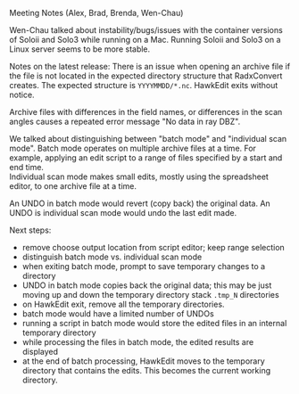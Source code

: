 Meeting Notes 
(Alex, Brad, Brenda, Wen-Chau)

Wen-Chau talked about instability/bugs/issues with the container versions of Soloii and Solo3 while running on a Mac. 
Running Soloii and Solo3 on a Linux server seems to be more stable.

Notes on the latest release:
There is an issue when opening an archive file if the file is not located in the expected directory structure that RadxConvert
creates.  The expected structure is ```YYYYMMDD/*.nc```.
HawkEdit exits without notice.  

Archive files with differences in the field names, or differences in the scan angles causes a repeated error message "No data in ray DBZ".

We talked about distinguishing between "batch mode" and "individual scan mode". Batch mode operates on multiple archive files 
at a time.  For example, applying an edit script to a range of files specified by a start and end time.  
Individual scan mode makes small edits, mostly using the spreadsheet editor, to one archive file at a time.

An UNDO in batch mode would revert (copy back) the original data.  An UNDO is individual scan mode would undo the last edit made.

Next steps:
* remove choose output location from script editor; keep range selection
* distinguish batch mode vs. individual scan mode
* when exiting batch mode, prompt to save temporary changes to a directory
* UNDO in batch mode copies back the original data; this may be just moving up and down the temporary directory stack ```.tmp_N``` directories
* on HawkEdit exit, remove all the temporary directories.
* batch mode would have a limited number of UNDOs
* running a script in batch mode would store the edited files in an internal temporary directory
* while processing the files in batch mode, the edited results are displayed
* at the end of batch processing, HawkEdit moves to the temporary directory that contains the edits.  This becomes the current working directory.
